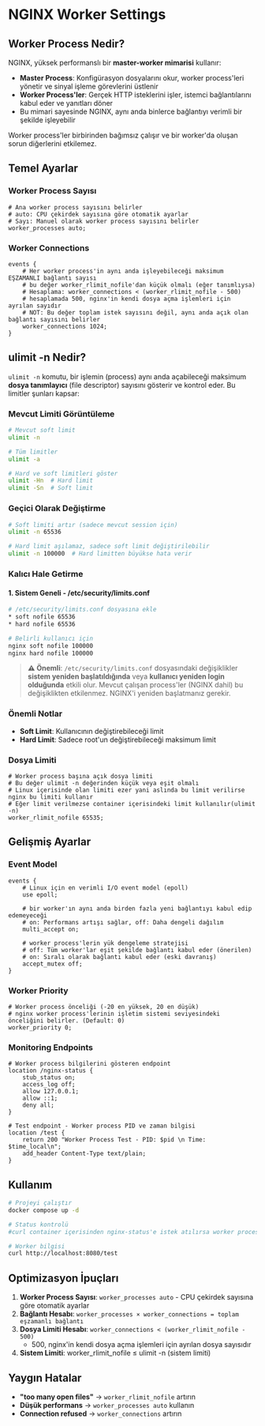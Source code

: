# NGINX Worker Settings

## Worker Process Nedir?

NGINX, yüksek performanslı bir **master-worker mimarisi** kullanır:

- **Master Process**: Konfigürasyon dosyalarını okur, worker process'leri yönetir ve sinyal işleme görevlerini üstlenir
- **Worker Process'ler**: Gerçek HTTP isteklerini işler, istemci bağlantılarını kabul eder ve yanıtları döner
- Bu mimari sayesinde NGINX, aynı anda binlerce bağlantıyı verimli bir şekilde işleyebilir

Worker process'ler birbirinden bağımsız çalışır ve bir worker'da oluşan sorun diğerlerini etkilemez.

## Temel Ayarlar

### Worker Process Sayısı

```nginx
# Ana worker process sayısını belirler
# auto: CPU çekirdek sayısına göre otomatik ayarlar
# Sayı: Manuel olarak worker process sayısını belirler
worker_processes auto;
```

### Worker Connections

```nginx
events {
    # Her worker process'in aynı anda işleyebileceği maksimum EŞZAMANLI bağlantı sayısı
    # bu değer worker_rlimit_nofile'dan küçük olmalı (eğer tanımlıysa)
    # Hesaplama: worker_connections < (worker_rlimit_nofile - 500)
    # hesaplamada 500, nginx'in kendi dosya açma işlemleri için ayrılan sayıdır
    # NOT: Bu değer toplam istek sayısını değil, aynı anda açık olan bağlantı sayısını belirler
    worker_connections 1024;
}
```

## ulimit -n Nedir?

`ulimit -n` komutu, bir işlemin (process) aynı anda açabileceği maksimum **dosya tanımlayıcı** (file descriptor) sayısını gösterir ve kontrol eder. Bu limitler şunları kapsar:

### Mevcut Limiti Görüntüleme

```bash
# Mevcut soft limit
ulimit -n

# Tüm limitler
ulimit -a

# Hard ve soft limitleri göster
ulimit -Hn  # Hard limit
ulimit -Sn  # Soft limit
```

### Geçici Olarak Değiştirme

```bash
# Soft limiti artır (sadece mevcut session için)
ulimit -n 65536

# Hard limit aşılamaz, sadece soft limit değiştirilebilir
ulimit -n 100000  # Hard limitten büyükse hata verir
```

### Kalıcı Hale Getirme

#### 1. Sistem Geneli - /etc/security/limits.conf

```bash
# /etc/security/limits.conf dosyasına ekle
* soft nofile 65536
* hard nofile 65536

# Belirli kullanıcı için
nginx soft nofile 100000
nginx hard nofile 100000
```

> **⚠️ Önemli**: `/etc/security/limits.conf` dosyasındaki değişiklikler **sistem yeniden başlatıldığında** veya **kullanıcı yeniden login olduğunda** etkili olur. Mevcut çalışan process'ler (NGINX dahil) bu değişiklikten etkilenmez. NGINX'i yeniden başlatmanız gerekir.

### Önemli Notlar

- **Soft Limit**: Kullanıcının değiştirebileceği limit
- **Hard Limit**: Sadece root'un değiştirebileceği maksimum limit

### Dosya Limiti

```nginx
# Worker process başına açık dosya limiti
# Bu değer ulimit -n değerinden küçük veya eşit olmalı
# Linux içerisinde olan limiti ezer yani aslında bu limit verilirse nginx bu limiti kullanır
# Eğer limit verilmezse container içerisindeki limit kullanılır(ulimit -n)
worker_rlimit_nofile 65535;
```

## Gelişmiş Ayarlar

### Event Model

```nginx
events {
    # Linux için en verimli I/O event model (epoll)
    use epoll;
    
    # bir worker'ın aynı anda birden fazla yeni bağlantıyı kabul edip edemeyeceği
    # on: Performans artışı sağlar, off: Daha dengeli dağılım
    multi_accept on;
    
    # worker process'lerin yük dengeleme stratejisi
    # off: Tüm worker'lar eşit şekilde bağlantı kabul eder (önerilen)
    # on: Sıralı olarak bağlantı kabul eder (eski davranış)
    accept_mutex off;
}
```

### Worker Priority

```nginx
# Worker process önceliği (-20 en yüksek, 20 en düşük)
# nginx worker process'lerinin işletim sistemi seviyesindeki önceliğini belirler. (Default: 0)
worker_priority 0;
```

### Monitoring Endpoints

```nginx
# Worker process bilgilerini gösteren endpoint
location /nginx-status {
    stub_status on;
    access_log off;
    allow 127.0.0.1;
    allow ::1;
    deny all;
}

# Test endpoint - Worker process PID ve zaman bilgisi
location /test {
    return 200 "Worker Process Test - PID: $pid \n Time: $time_local\n";
    add_header Content-Type text/plain;
}
```

## Kullanım

```bash
# Projeyi çalıştır
docker compose up -d

# Status kontrolü
#curl container içerisinden nginx-status'e istek atılırsa worker process sayısı ve bağlantı bilgileri gelir

# Worker bilgisi
curl http://localhost:8080/test
```

## Optimizasyon İpuçları

1. **Worker Process Sayısı**: `worker_processes auto` - CPU çekirdek sayısına göre otomatik ayarlar
2. **Bağlantı Hesabı**: `worker_processes × worker_connections = toplam eşzamanlı bağlantı`
3. **Dosya Limiti Hesabı**: `worker_connections < (worker_rlimit_nofile - 500)`
   - 500, nginx'in kendi dosya açma işlemleri için ayrılan dosya sayısıdır
4. **Sistem Limiti**: worker_rlimit_nofile ≤ ulimit -n (sistem limiti)

## Yaygın Hatalar

- **"too many open files"** → `worker_rlimit_nofile` artırın
- **Düşük performans** → `worker_processes auto` kullanın
- **Connection refused** → `worker_connections` artırın
